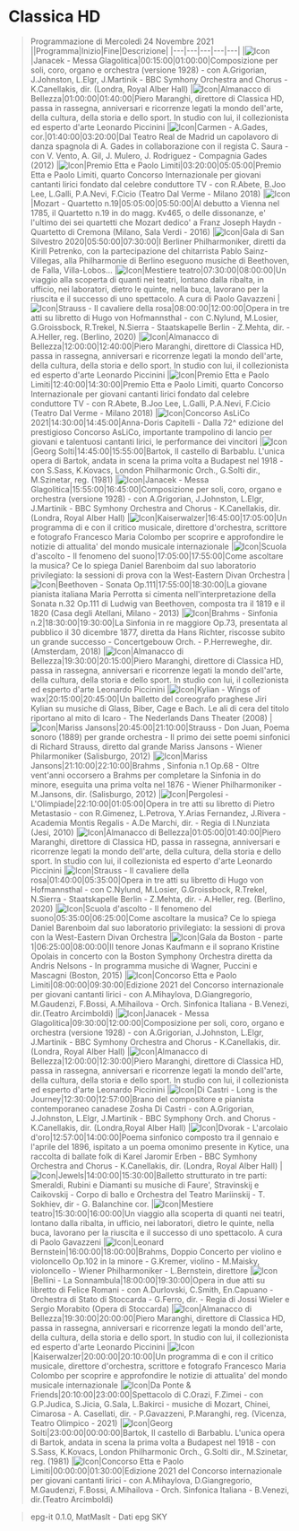 # Classica HD
> Programmazione di Mercoledì 24 Novembre 2021
||Programma|Inizio|Fine|Descrizione|
|---|---|---|---|---|
|![Icon](https://guidatv.sky.it/uuid/618f5ab5-d7c7-4ad2-8e14-420fbc644515/cover?md5ChecksumParam=a48881225cc582727e68ab362ec317c0)|Janacek - Messa Glagolitica|00:15:00|01:00:00|Composizione per soli, coro, organo e orchestra (versione 1928) - con A.Grigorian, J.Johnston, L.Elgr, J.Martinik - BBC Symhony Orchestra and Chorus - K.Canellakis, dir. (Londra, Royal Alber Hall)
|![Icon](https://guidatv.sky.it/uuid/8783cc70-8cc5-4c47-b032-3b88f314c03d/cover?md5ChecksumParam=1e68a0c028a4febebb01ee04199931d5)|Almanacco di Bellezza|01:00:00|01:40:00|Piero Maranghi, direttore di Classica HD, passa in rassegna, anniversari e ricorrenze legati la mondo dell'arte, della cultura, della storia e dello sport. In studio con lui, il collezionista ed esperto d'arte Leonardo Piccinini
|![Icon](https://guidatv.sky.it/uuid/796f1417-a417-4a91-bcba-429fbc120d0c/cover?md5ChecksumParam=5456498a7999aef3b2cca4d9b8178568)|Carmen - A.Gades, cor.|01:40:00|03:20:00|Dal Teatro Real de Madrid un capolavoro di danza spagnola di A. Gades in collaborazione con il regista C. Saura - con V. Vento, A. Gil, J. Mulero, J. Rodriguez - Compagnia Gades (2012)
|![Icon](https://guidatv.sky.it/uuid/intrattenimento_cover_oiOcEGjG-.png)|Premio Etta e Paolo Limiti|03:20:00|05:05:00|Premio Etta e Paolo Limiti, quarto Concorso Internazionale per giovani cantanti lirici fondato dal celebre conduttore TV - con R.Abete, B.Joo Lee, L.Galli, P.A.Nevi, F.Cicio (Teatro Dal Verme - Milano 2018)
|![Icon](https://guidatv.sky.it/uuid/5bd98903-e6fb-48c1-be54-9c06a86ff398/cover?md5ChecksumParam=95118f991eab14f08cc669bcaf97f412)|Mozart - Quartetto n.19|05:05:00|05:50:00|Al debutto a Vienna nel 1785, il Quartetto n.19 in do magg. Kv465, o delle dissonanze, e' l'ultimo dei sei quartetti che Mozart dedico' a Franz Joseph Haydn - Quartetto di Cremona (Milano, Sala Verdi - 2016)
|![Icon](https://guidatv.sky.it/uuid/b5eb2f39-f8ab-41bd-8b13-9658e0939f90/cover?md5ChecksumParam=73512bdba9e0b1d49be2b77eb1cbe401)|Gala di San Silvestro 2020|05:50:00|07:30:00|I Berliner Philharmoniker, diretti da Kirill Petrenko, con la partecipazione del chitarrista Pablo Sainz-Villegas, alla Philharmonie di Berlino eseguono musiche di Beethoven, de Falla, Villa-Lobos...
|![Icon](https://guidatv.sky.it/uuid/intrattenimento_cover_oiOcEGjG-.png)|Mestiere teatro|07:30:00|08:00:00|Un viaggio alla scoperta di quanti nei teatri, lontano dalla ribalta, in ufficio, nei laboratori, dietro le quinte, nella buca, lavorano per la riuscita e il successo di uno spettacolo. A cura di Paolo Gavazzeni
|![Icon](https://guidatv.sky.it/uuid/8054360a-e5ef-447c-8497-f625fead4e56/cover?md5ChecksumParam=0ab1354a65213302b729ec1f6c1c03ca)|Strauss - Il cavaliere della rosa|08:00:00|12:00:00|Opera in tre atti su libretto di Hugo von Hofmannsthal - con C.Nylund, M.Losier, G.Groissbock, R.Trekel, N.Sierra - Staatskapelle Berlin - Z.Mehta, dir. - A.Heller, reg. (Berlino, 2020)
|![Icon](https://guidatv.sky.it/uuid/b171067d-7caf-4b91-806f-0642c0ee9372/cover?md5ChecksumParam=1e68a0c028a4febebb01ee04199931d5)|Almanacco di Bellezza|12:00:00|12:40:00|Piero Maranghi, direttore di Classica HD, passa in rassegna, anniversari e ricorrenze legati la mondo dell'arte, della cultura, della storia e dello sport. In studio con lui, il collezionista ed esperto d'arte Leonardo Piccinini
|![Icon](https://guidatv.sky.it/uuid/intrattenimento_cover_oiOcEGjG-.png)|Premio Etta e Paolo Limiti|12:40:00|14:30:00|Premio Etta e Paolo Limiti, quarto Concorso Internazionale per giovani cantanti lirici fondato dal celebre conduttore TV - con R.Abete, B.Joo Lee, L.Galli, P.A.Nevi, F.Cicio (Teatro Dal Verme - Milano 2018)
|![Icon](https://guidatv.sky.it/uuid/intrattenimento_cover_oiOcEGjG-.png)|Concorso AsLiCo 2021|14:30:00|14:45:00|Anna-Doris Capitelli - Dalla 72^ edizione del prestigioso Concorso AsLiCo, importante trampolino di lancio per giovani e talentuosi cantanti lirici, le performance dei vincitori
|![Icon](https://guidatv.sky.it/uuid/intrattenimento_cover_oiOcEGjG-.png)|Georg Solti|14:45:00|15:55:00|Bartok, Il castello di Barbablu. L'unica opera di Bartok, andata in scena la prima volta a Budapest nel 1918 - con S.Sass, K.Kovacs, London Philharmonic Orch., G.Solti dir., M.Szinetar, reg. (1981)
|![Icon](https://guidatv.sky.it/uuid/618f5ab5-d7c7-4ad2-8e14-420fbc644515/cover?md5ChecksumParam=a48881225cc582727e68ab362ec317c0)|Janacek - Messa Glagolitica|15:55:00|16:45:00|Composizione per soli, coro, organo e orchestra (versione 1928) - con A.Grigorian, J.Johnston, L.Elgr, J.Martinik - BBC Symhony Orchestra and Chorus - K.Canellakis, dir. (Londra, Royal Alber Hall)
|![Icon](https://guidatv.sky.it/uuid/a6c36ccf-09ba-4db5-bc59-d5e8e934ffe1/cover?md5ChecksumParam=4ccc4dbe8edd41d7a30715cefec3ef74)|Kaiserwalzer|16:45:00|17:05:00|Un programma di e con il critico musicale, direttore d'orchestra, scrittore e fotografo Francesco Maria Colombo per scoprire e approfondire le notizie di attualita' del mondo musicale internazionale
|![Icon](https://guidatv.sky.it/uuid/48b5177a-50f7-4b64-ab1f-44229a41a9cd/cover?md5ChecksumParam=0c8d30dfa39843d891d82d67995ee69b)|Scuola d'ascolto - Il fenomeno del suono|17:05:00|17:55:00|Come ascoltare la musica? Ce lo spiega Daniel Barenboim dal suo laboratorio privilegiato: la sessioni di prova con la West-Eastern Divan Orchestra
|![Icon](https://guidatv.sky.it/uuid/2ef1f95f-3a94-44f2-a5f0-ce64030d0b2c/cover?md5ChecksumParam=cd728b3eafbac9e0ebca04c80d1bb203)|Beethoven - Sonata Op.111|17:55:00|18:30:00|La giovane pianista italiana Maria Perrotta si cimenta nell'interpretazione della Sonata n.32 Op.111 di Ludwig van Beethoven, composta tra il 1819 e il 1820 (Casa degli Atellani, Milano - 2013)
|![Icon](https://guidatv.sky.it/uuid/a1378bd8-f53c-4d4a-aa79-56d0b73024f7/cover?md5ChecksumParam=56ed06f46589265d48b011e2fde48c5f)|Brahms - Sinfonia n.2|18:30:00|19:30:00|La Sinfonia in re maggiore Op.73, presentata al pubblico il 30 dicembre 1877, diretta da Hans Richter, riscosse subito un grande successo - Concertgebouw Orch. - P.Herreweghe, dir. (Amsterdam, 2018)
|![Icon](https://guidatv.sky.it/uuid/b171067d-7caf-4b91-806f-0642c0ee9372/cover?md5ChecksumParam=1e68a0c028a4febebb01ee04199931d5)|Almanacco di Bellezza|19:30:00|20:15:00|Piero Maranghi, direttore di Classica HD, passa in rassegna, anniversari e ricorrenze legati la mondo dell'arte, della cultura, della storia e dello sport. In studio con lui, il collezionista ed esperto d'arte Leonardo Piccinini
|![Icon](https://guidatv.sky.it/uuid/intrattenimento_cover_oiOcEGjG-.png)|Kylian - Wings of wax|20:15:00|20:45:00|Un balletto del coreografo praghese Jiri Kylian su musiche di Glass, Biber, Cage e Bach. Le ali di cera del titolo riportano al mito di Icaro - The Nederlands Dans Theater (2008)
|![Icon](https://guidatv.sky.it/uuid/9fefdd1c-ba90-4f67-875c-a538a3fd1661/cover?md5ChecksumParam=d693f1323c9d6e58f030e0cca945ed0d)|Mariss Jansons|20:45:00|21:10:00|Strauss - Don Juan, Poema sonoro (1889) per grande orchestra - Il primo dei sette poemi sinfonici di Richard Strauss, diretto dal grande Mariss Jansons - Wiener Philarmoniker (Salisburgo, 2012)
|![Icon](https://guidatv.sky.it/uuid/9fefdd1c-ba90-4f67-875c-a538a3fd1661/cover?md5ChecksumParam=d693f1323c9d6e58f030e0cca945ed0d)|Mariss Jansons|21:10:00|22:10:00|Brahms , Sinfonia n.1 Op.68 - Oltre vent'anni occorsero a Brahms per completare la Sinfonia in do minore, eseguita una prima volta nel 1876 - Wiener Philharmoniker - M.Jansons, dir. (Salisburgo, 2012)
|![Icon](https://guidatv.sky.it/uuid/intrattenimento_cover_oiOcEGjG-.png)|Pergolesi - L'Olimpiade|22:10:00|01:05:00|Opera in tre atti su libretto di Pietro Metastasio - con R.Gimenez, L.Petrova, Y.Arias Fernandez, J.Rivera - Academia Montis Regalis - A.De Marchi, dir. - Regia di I.Nunziata (Jesi, 2010)
|![Icon](https://guidatv.sky.it/uuid/b171067d-7caf-4b91-806f-0642c0ee9372/cover?md5ChecksumParam=1e68a0c028a4febebb01ee04199931d5)|Almanacco di Bellezza|01:05:00|01:40:00|Piero Maranghi, direttore di Classica HD, passa in rassegna, anniversari e ricorrenze legati la mondo dell'arte, della cultura, della storia e dello sport. In studio con lui, il collezionista ed esperto d'arte Leonardo Piccinini
|![Icon](https://guidatv.sky.it/uuid/8054360a-e5ef-447c-8497-f625fead4e56/cover?md5ChecksumParam=0ab1354a65213302b729ec1f6c1c03ca)|Strauss - Il cavaliere della rosa|01:40:00|05:35:00|Opera in tre atti su libretto di Hugo von Hofmannsthal - con C.Nylund, M.Losier, G.Groissbock, R.Trekel, N.Sierra - Staatskapelle Berlin - Z.Mehta, dir. - A.Heller, reg. (Berlino, 2020)
|![Icon](https://guidatv.sky.it/uuid/48b5177a-50f7-4b64-ab1f-44229a41a9cd/cover?md5ChecksumParam=0c8d30dfa39843d891d82d67995ee69b)|Scuola d'ascolto - Il fenomeno del suono|05:35:00|06:25:00|Come ascoltare la musica? Ce lo spiega Daniel Barenboim dal suo laboratorio privilegiato: la sessioni di prova con la West-Eastern Divan Orchestra
|![Icon](https://guidatv.sky.it/uuid/d2654674-bf05-4117-adb1-7af33a2f3229/cover?md5ChecksumParam=2d7985c9fa21dc270ca82764e90fa458)|Gala da Boston - parte 1|06:25:00|08:00:00|Il tenore Jonas Kaufmann e il soprano Kristine Opolais in concerto con la Boston Symphony Orchestra diretta da Andris Nelsons - In programma musiche di Wagner, Puccini e Mascagni (Boston, 2015)
|![Icon](https://guidatv.sky.it/uuid/c38c3d52-8441-4e83-93f9-1556a73064e8/cover?md5ChecksumParam=f5f74f8a6cb4041d2f1b5d5c2c25075a)|Concorso Etta e Paolo Limiti|08:00:00|09:30:00|Edizione 2021 del Concorso internazionale per giovani cantanti lirici - con A.Mihaylova, D.Giangregorio, M.Gaudenzi, F.Bossi, A.Mihailova - Orch. Sinfonica Italiana - B.Venezi, dir.(Teatro Arcimboldi)
|![Icon](https://guidatv.sky.it/uuid/618f5ab5-d7c7-4ad2-8e14-420fbc644515/cover?md5ChecksumParam=a48881225cc582727e68ab362ec317c0)|Janacek - Messa Glagolitica|09:30:00|12:00:00|Composizione per soli, coro, organo e orchestra (versione 1928) - con A.Grigorian, J.Johnston, L.Elgr, J.Martinik - BBC Symhony Orchestra and Chorus - K.Canellakis, dir. (Londra, Royal Alber Hall)
|![Icon](https://guidatv.sky.it/uuid/aaf7e8f5-f234-4a53-bc13-294f6cc29777/cover?md5ChecksumParam=1e68a0c028a4febebb01ee04199931d5)|Almanacco di Bellezza|12:00:00|12:30:00|Piero Maranghi, direttore di Classica HD, passa in rassegna, anniversari e ricorrenze legati la mondo dell'arte, della cultura, della storia e dello sport. In studio con lui, il collezionista ed esperto d'arte Leonardo Piccinini
|![Icon](https://guidatv.sky.it/uuid/intrattenimento_cover_oiOcEGjG-.png)|Di Castri - Long is the Journey|12:30:00|12:57:00|Brano del compositore e pianista contemporaneo canadese Zosha Di Castri - con A.Grigorian, J.Johnston, L.Elgr, J.Martinik - BBC Symphony Orch. and Chorus - K.Canellakis, dir. (Londra,Royal Alber Hall)
|![Icon](https://guidatv.sky.it/uuid/fe04b589-5f7b-4e3f-a208-4761a71cccea/cover?md5ChecksumParam=4e83d539164064958136de2b3f387fa5)|Dvorak - L'arcolaio d'oro|12:57:00|14:00:00|Poema sinfonico composto tra il gennaio e l'aprile del 1896, ispitato a un poema omonimo presente in Kytice, una raccolta di ballate folk di Karel Jaromir Erben - BBC Symhony Orchestra and Chorus - K.Canellakis, dir. (Londra, Royal Alber Hall)
|![Icon](https://guidatv.sky.it/uuid/181bcf15-7ec0-444d-b2a1-b32dd505acbd/cover?md5ChecksumParam=55cbe48fb2f97face8eb94db92bd8552)|Jewels|14:00:00|15:30:00|Balletto strutturato in tre parti: Smeraldi, Rubini e Diamanti su musiche di Faure', Stravinskij e Caikovskij - Corpo di ballo e Orchestra del Teatro Mariinskij - T. Sokhiev, dir - G. Balanchine cor.
|![Icon](https://guidatv.sky.it/uuid/intrattenimento_cover_oiOcEGjG-.png)|Mestiere teatro|15:30:00|16:00:00|Un viaggio alla scoperta di quanti nei teatri, lontano dalla ribalta, in ufficio, nei laboratori, dietro le quinte, nella buca, lavorano per la riuscita e il successo di uno spettacolo. A cura di Paolo Gavazzeni
|![Icon](https://guidatv.sky.it/uuid/9e560beb-d4eb-4b5e-bf5f-6211071c7288/cover?md5ChecksumParam=654bfbaa07c0dfd56c0a787b126295cb)|Leonard Bernstein|16:00:00|18:00:00|Brahms, Doppio Concerto per violino e violoncello Op.102 in la minore - G.Kremer, violino - M.Maisky, violoncello - Wiener Philharmoniker - L.Bernstein, direttore
|![Icon](https://guidatv.sky.it/uuid/77a64006-9389-40fd-b976-db810ae0c514/cover?md5ChecksumParam=00ef20ac14e6a3609959c1331ee290e4)|Bellini - La Sonnambula|18:00:00|19:30:00|Opera in due atti su libretto di Felice Romani - con A.Durlovski, C.Smith, En.Capuano - Orchestra di Stato di Stoccarda - G.Ferro, dir. - Regia di Jossi Wieler e Sergio Morabito (Opera di Stoccarda)
|![Icon](https://guidatv.sky.it/uuid/aaf7e8f5-f234-4a53-bc13-294f6cc29777/cover?md5ChecksumParam=1e68a0c028a4febebb01ee04199931d5)|Almanacco di Bellezza|19:30:00|20:00:00|Piero Maranghi, direttore di Classica HD, passa in rassegna, anniversari e ricorrenze legati la mondo dell'arte, della cultura, della storia e dello sport. In studio con lui, il collezionista ed esperto d'arte Leonardo Piccinini
|![Icon](https://guidatv.sky.it/uuid/intrattenimento_cover_oiOcEGjG-.png)|Kaiserwalzer|20:00:00|20:10:00|Un programma di e con il critico musicale, direttore d'orchestra, scrittore e fotografo Francesco Maria Colombo per scoprire e approfondire le notizie di attualita' del mondo musicale internazionale
|![Icon](https://guidatv.sky.it/uuid/8e468b09-1cbd-4bcb-85fe-5d23a3fcedce/cover?md5ChecksumParam=a5d77f72f9969cfd464ac701e46cde87)|Da Ponte &amp; Friends|20:10:00|23:00:00|Spettacolo di C.Orazi, F.Zimei - con G.P.Judica, S.Jicia, G.Sala, L.Bakirci - musiche di Mozart, Chinei, Cimarosa - A. Casellati, dir. - P.Gavazzeni, P.Maranghi, reg. (Vicenza, Teatro Olimpico - 2021)
|![Icon](https://guidatv.sky.it/uuid/intrattenimento_cover_oiOcEGjG-.png)|Georg Solti|23:00:00|00:00:00|Bartok, Il castello di Barbablu. L'unica opera di Bartok, andata in scena la prima volta a Budapest nel 1918 - con S.Sass, K.Kovacs, London Philharmonic Orch., G.Solti dir., M.Szinetar, reg. (1981)
|![Icon](https://guidatv.sky.it/uuid/c38c3d52-8441-4e83-93f9-1556a73064e8/cover?md5ChecksumParam=f5f74f8a6cb4041d2f1b5d5c2c25075a)|Concorso Etta e Paolo Limiti|00:00:00|01:30:00|Edizione 2021 del Concorso internazionale per giovani cantanti lirici - con A.Mihaylova, D.Giangregorio, M.Gaudenzi, F.Bossi, A.Mihailova - Orch. Sinfonica Italiana - B.Venezi, dir.(Teatro Arcimboldi)


 > epg-it 0.1.0, MatMasIt - Dati epg SKY